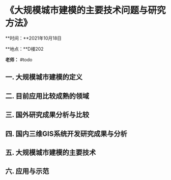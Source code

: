 # 《大规模城市建模的主要技术问题与研究方法》

**时间：**2021年10月18日

**地点：**D楼202

**老师：** #todo

## 一. 大规模城市建模的定义

## 二. 目前应用比较成熟的领域

## 三. 国外研究成果分析与比较

## 四. 国内三维GIS系统开发研究成果与分析

## 五. 大规模城市建模的主要技术

## 六. 应用与示范

